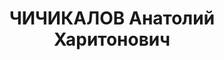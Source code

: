 ---
title: ЧИЧИКАЛОВ Анатолий Харитонович
description: 'Сотрудник ИМЛ им. Шаумяна в Баку. Прож.: Аз.ССР, г.Баку.

  Арестован в 1937

  Обвинение: член с 1936 к-р троцкистской, террор. и шпионско-диверсионной орг-ции
  (Софронович, Чичикалов, Тихомиров, Букшпан и др.). Применялись незаконные методы
  следствия. Дал показания на 208 чел.

  Приговор: ВК ВС СССР, 11.10.1937 - ВМН.

  Расстрелян 12.10.1937

  Реабилитирован ВКВС СССР в 1956 в связи с отсутствием состава преступления.

  Источники: Сталинский список от 03.10.1937 (Аз.ССР, Кат.1)| Определения ВКВС СССР,
  14.01.1956| 23.03.1956, 08.09.1956, 10.09.1956 (упоминание)| Личное дело №37147
  Букшпана А.С. (АПД УДПАР, ф.6, оп.9, д.108)| Личное дело №36612 Токина И.П. (АПД
  УДПАР, ф.6, оп.9, д.504)| Личное дело №37100 Шахбази Т.А. (АПД УДПАР, ф.6, оп.9,
  д.535, лл.13-14).'
---